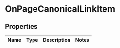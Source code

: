 # OnPageCanonicalLinkItem


## Properties

| Name | Type | Description | Notes |
|------------ | ------------- | ------------- | -------------|